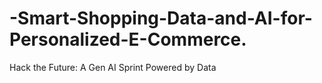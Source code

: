 # -Smart-Shopping-Data-and-AI-for-Personalized-E-Commerce.
Hack the Future: A Gen AI Sprint Powered by Data
